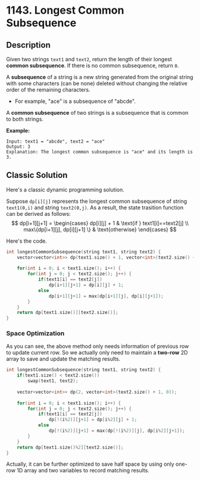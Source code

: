 # 1143. Longest Common Subsequence

## Description
Given two strings `text1` and `text2`, return the length of their longest **common subsequence**. If there is no common subsequence, return `0`.

A **subsequence** of a string is a new string generated from the original string with some characters (can be none) deleted without changing the relative order of the remaining characters.

- For example, "ace" is a subsequence of "abcde".


A **common subsequence** of two strings is a subsequence that is common to both strings.

**Example:**
```
Input: text1 = "abcde", text2 = "ace" 
Output: 3  
Explanation: The longest common subsequence is "ace" and its length is 3.
```

## Classic Solution
Here's a classic dynamic programming solution.

Suppose `dp[i][j]` represents the longest common subsequence of string `text1(0,i)` and string `text2(0,j)`. As a result, the state trasition function can be derived as follows:
$$
dp[i+1][j+1] = 
\begin{cases}
    dp[i][j] + 1 & \text{if } text1[i]==text2[j] \\
    max\{dp[i+1][j], dp[i][j+1] \} & \text{otherwise}
\end{cases}
$$

Here's the code.
```C++
int longestCommonSubsequence(string text1, string text2) {
    vector<vector<int>> dp(text1.size() + 1, vector<int>(text2.size() + 1, 0));
    
    for(int i = 0; i < text1.size(); i++) {
        for(int j = 0; j < text2.size(); j++) {
            if(text1[i] == text2[j])
                dp[i+1][j+1] = dp[i][j] + 1;
            else 
                dp[i+1][j+1] = max(dp[i+1][j], dp[i][j+1]);
        }
    }
    return dp[text1.size()][text2.size()];
}
```

### Space Optimization
As you can see, the above method only needs information of previous row to update current row. So we actually only need to maintain a **two-row** 2D array to save and update the matching results.

```C++
int longestCommonSubsequence(string text1, string text2) {
    if(text1.size() < text2.size())
        swap(text1, text2);
    
    vector<vector<int>> dp(2, vector<int>(text2.size() + 1, 0));
    
    for(int i = 0; i < text1.size(); i++) {
        for(int j = 0; j < text2.size(); j++) {
            if(text1[i] == text2[j])
                dp[!(i%2)][j+1] = dp[i%2][j] + 1;
            else
                dp[!(i%2)][j+1] = max(dp[!(i%2)][j], dp[i%2][j+1]);
        }
    }
    return dp[text1.size()%2][text2.size()];
}
```

Actually, it can be further optimized to save half space by using only one-row 1D array and two variables to record matching results.